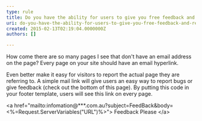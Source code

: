 ```yaml
---
type: rule
title: Do you have the ability for users to give you free feedback and report bugs on every page?
uri: do-you-have-the-ability-for-users-to-give-you-free-feedback-and-report-bugs-on-every-page
created: 2015-02-13T02:19:04.0000000Z
authors: []

---
```




<span class='intro'> <p>
      How come there are so many pages I see that don't have an email address on the page?
      Every page on your site should have an email hyperlink.
     </p><p>
      Even better make it easy for visitors to report the actual page they are referring
      to. A simple mail link will give users an easy way to report bugs or give feedback
      (check out the bottom of this page). By putting this code in your footer template,
      users will see this link on every page.
     </p> </span>

<p>
      &lt;a href=&quot;mailto&#58;infomation@***.com.au?subject=FeedBack&amp;body=&lt;%=Request.ServerVariables(&quot;URL&quot;)%&gt;&quot;&gt;
      Feedback Please &lt;/a&gt;
     </p>


